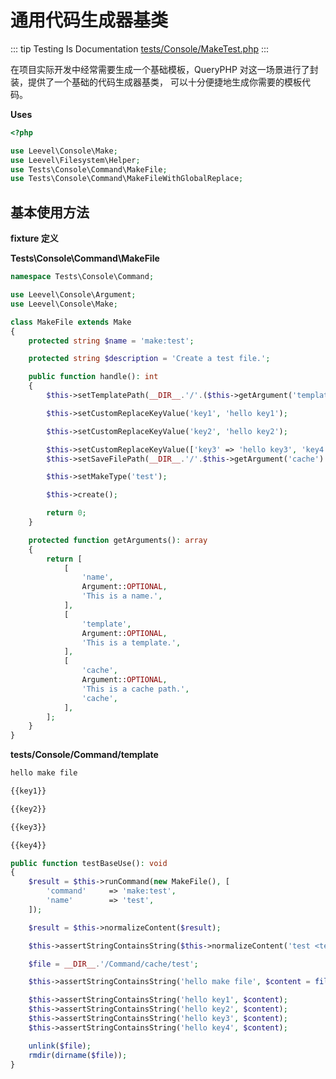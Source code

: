 # 通用代码生成器基类

::: tip Testing Is Documentation
[tests/Console/MakeTest.php](https://github.com/hunzhiwange/framework/blob/master/tests/Console/MakeTest.php)
:::
    
在项目实际开发中经常需要生成一个基础模板，QueryPHP 对这一场景进行了封装，提供了一个基础的代码生成器基类，
可以十分便捷地生成你需要的模板代码。


**Uses**

``` php
<?php

use Leevel\Console\Make;
use Leevel\Filesystem\Helper;
use Tests\Console\Command\MakeFile;
use Tests\Console\Command\MakeFileWithGlobalReplace;
```

## 基本使用方法

**fixture 定义**

**Tests\Console\Command\MakeFile**

``` php
namespace Tests\Console\Command;

use Leevel\Console\Argument;
use Leevel\Console\Make;

class MakeFile extends Make
{
    protected string $name = 'make:test';

    protected string $description = 'Create a test file.';

    public function handle(): int
    {
        $this->setTemplatePath(__DIR__.'/'.($this->getArgument('template') ?: 'template'));

        $this->setCustomReplaceKeyValue('key1', 'hello key1');

        $this->setCustomReplaceKeyValue('key2', 'hello key2');

        $this->setCustomReplaceKeyValue(['key3' => 'hello key3', 'key4' => 'hello key4']);
        $this->setSaveFilePath(__DIR__.'/'.$this->getArgument('cache').'/'.$this->getArgument('name'));

        $this->setMakeType('test');

        $this->create();

        return 0;
    }

    protected function getArguments(): array
    {
        return [
            [
                'name',
                Argument::OPTIONAL,
                'This is a name.',
            ],
            [
                'template',
                Argument::OPTIONAL,
                'This is a template.',
            ],
            [
                'cache',
                Argument::OPTIONAL,
                'This is a cache path.',
                'cache',
            ],
        ];
    }
}
```

**tests/Console/Command/template**

``` html
hello make file

{{key1}}

{{key2}}

{{key3}}

{{key4}}

```


``` php
public function testBaseUse(): void
{
    $result = $this->runCommand(new MakeFile(), [
        'command'     => 'make:test',
        'name'        => 'test',
    ]);

    $result = $this->normalizeContent($result);

    $this->assertStringContainsString($this->normalizeContent('test <test> created successfully.'), $result);

    $file = __DIR__.'/Command/cache/test';

    $this->assertStringContainsString('hello make file', $content = file_get_contents($file));

    $this->assertStringContainsString('hello key1', $content);
    $this->assertStringContainsString('hello key2', $content);
    $this->assertStringContainsString('hello key3', $content);
    $this->assertStringContainsString('hello key4', $content);

    unlink($file);
    rmdir(dirname($file));
}
```